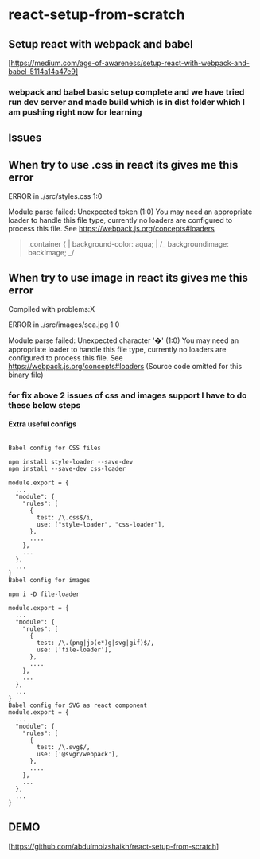 # react-setup-from-scratch

## Setup react with webpack and babel

[https://medium.com/age-of-awareness/setup-react-with-webpack-and-babel-5114a14a47e9]

### webpack and babel basic setup complete and we have tried run dev server and made build which is in dist folder which I am pushing right now for learning

## Issues

## When try to use .css in react its gives me this error

ERROR in ./src/styles.css 1:0

Module parse failed: Unexpected token (1:0)
You may need an appropriate loader to handle this file type, currently no loaders are configured to process this file. See https://webpack.js.org/concepts#loaders

> .container {
> | background-color: aqua;
> | /_ backgroundimage: backImage; _/

## When try to use image in react its gives me this error

Compiled with problems:X

ERROR in ./src/images/sea.jpg 1:0

Module parse failed: Unexpected character '�' (1:0)
You may need an appropriate loader to handle this file type, currently no loaders are configured to process this file. See https://webpack.js.org/concepts#loaders
(Source code omitted for this binary file)

### for fix above 2 issues of css and images support I have to do these below steps

#### Extra useful configs

```

Babel config for CSS files

npm install style-loader --save-dev
npm install --save-dev css-loader

module.export = {
  ...
  "module": {
    "rules": [
      {
        test: /\.css$/i,
        use: ["style-loader", "css-loader"],
      },
      ....
    },
    ...
  },
  ...
}
Babel config for images

npm i -D file-loader

module.export = {
  ...
  "module": {
    "rules": [
      {
        test: /\.(png|jp(e*)g|svg|gif)$/,
        use: ['file-loader'],
      },
      ....
    },
    ...
  },
  ...
}
Babel config for SVG as react component
module.export = {
  ...
  "module": {
    "rules": [
      {
        test: /\.svg$/,
        use: ['@svgr/webpack'],
      },
      ....
    },
    ...
  },
  ...
}
```

## DEMO

[https://github.com/abdulmoizshaikh/react-setup-from-scratch]
